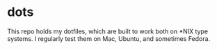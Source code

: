 # dots

This repo holds my dotfiles, which are built to work both on *NIX type systems.
I regularly test them on Mac, Ubuntu, and sometimes Fedora.

